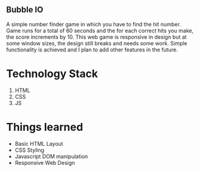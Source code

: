## Bubble IO

A simple number finder game in which you have to find the hit number. Game runs for a total of 60 seconds and the for each correct hits you make, the score increments by 10. This web game is responsive in design but at some window sizes, the design still breaks and needs some work. Simple functionality is achieved and I plan to add other features in the future.

# Technology Stack
1. HTML
2. CSS
3. JS

# Things learned
- Basic HTML Layout
- CSS Styling
- Javascript DOM manipulation
- Responsive Web Design
